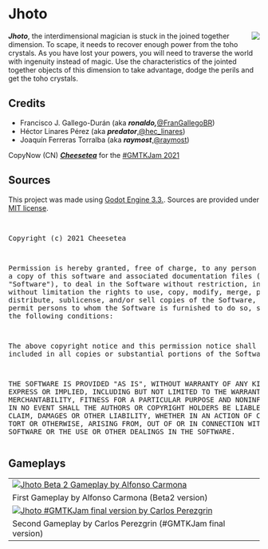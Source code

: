 <h1>Jhoto</h1>
<img src="https://github.com/Cheesetea-team/joto/blob/main/rrss/jhoto_level2.gif" align="right"/>
<p><strong><em>Jhoto</em></strong>, the interdimensional magician is stuck in the joined together dimension. To scape, it needs to recover enough power from the toho crystals. As you have lost your powers, you will need to traverse the world with ingenuity instead of magic. Use the characteristics of the jointed together objects of this dimension to take advantage, dodge the perils and get the toho crystals.</p>
<h2>Credits</h2>
<ul><li>Francisco J. Gallego-Durán (aka <strong><em>ronaldo,</em></strong><a href="https://www.twitter.com/FranGallegoBR" target="_blank">@FranGallegoBR</a>)</li><li>Héctor Linares Pérez (aka <strong><em>predator</em></strong>,<a href="https://www.twitter.com/hec_linares" target="_blank">@hec_linares</a>)</li><li>Joaquín Ferreras Torralba (aka <strong><em>raymost</em></strong>,<a href="https://www.twitter.com/raymost" target="_blank">@raymost</a>)</li></ul>
<p>CopyNow (CN) <strong><em><a href="http://www.cheesetea.com">Cheesetea</a></em></strong> for the <a href="https://itch.io/jam/gmtk-2021">#GMTKJam 2021</a></p>
<h2>Sources</h2>
<p>This project was made using <a href="https://godotengine.org/">Godot Engine 3.3.</a>. Sources are provided under <a href="https://opensource.org/licenses/MIT">MIT license</a>.</p>
<pre>

Copyright (c) 2021 Cheesetea

Permission is hereby granted, free of charge, to any person obtaining a copy
of this software and associated documentation files (the "Software"), to deal
in the Software without restriction, including without limitation the rights
to use, copy, modify, merge, publish, distribute, sublicense, and/or sell
copies of the Software, and to permit persons to whom the Software is
furnished to do so, subject to the following conditions:

The above copyright notice and this permission notice shall be included in all
copies or substantial portions of the Software.

THE SOFTWARE IS PROVIDED "AS IS", WITHOUT WARRANTY OF ANY KIND, EXPRESS OR
IMPLIED, INCLUDING BUT NOT LIMITED TO THE WARRANTIES OF MERCHANTABILITY,
FITNESS FOR A PARTICULAR PURPOSE AND NONINFRINGEMENT. IN NO EVENT SHALL THE
AUTHORS OR COPYRIGHT HOLDERS BE LIABLE FOR ANY CLAIM, DAMAGES OR OTHER
LIABILITY, WHETHER IN AN ACTION OF CONTRACT, TORT OR OTHERWISE, ARISING FROM,
OUT OF OR IN CONNECTION WITH THE SOFTWARE OR THE USE OR OTHER DEALINGS IN THE
SOFTWARE.
</pre>

<h2>Gameplays</h2>
<table>
  <tr>
    <td>
      <a href="https://youtu.be/hBMoVjBhHkI"><img src="https://img.youtube.com/vi/hBMoVjBhHkI/hqdefault.jpg" alt="Jhoto Beta 2 Gameplay by Alfonso Carmona"/></a>
    </td>
  </tr>
  <tr>
    <td>
      First Gameplay by Alfonso Carmona (Beta2 version)
    </td>
  </tr>
  <tr>
    <td>
      <a href="https://youtu.be/n-XNU_FcCQk"><img src="https://img.youtube.com/vi/n-XNU_FcCQk/hqdefault.jpg" alt="Jhoto #GMTKJam final version by Carlos Perezgrin"/></a>
    </td>
  </tr>
  <tr>
    <td>
      Second Gameplay by Carlos Perezgrin (#GMTKJam final version)
    </td>
  </tr>
</table>
